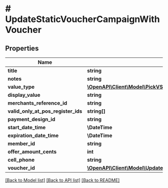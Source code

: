 # # UpdateStaticVoucherCampaignWithVoucher

## Properties

Name | Type | Description | Notes
------------ | ------------- | ------------- | -------------
**title** | **string** |  |
**notes** | **string** |  |
**value_type** | [**\OpenAPI\Client\Model\PickVSCampaignUpdateParamsExcludeKeyofVSCampaignUpdateParamsStartDateOrExpirationDateValueType**](PickVSCampaignUpdateParamsExcludeKeyofVSCampaignUpdateParamsStartDateOrExpirationDateValueType.md) |  |
**display_value** | **string** |  | [optional]
**merchants_reference_id** | **string** |  | [optional]
**valid_only_at_pos_register_ids** | **string[]** |  | [optional]
**payment_design_id** | **string** |  |
**start_date_time** | **\DateTime** |  |
**expiration_date_time** | **\DateTime** |  |
**member_id** | **string** |  | [optional]
**offer_amount_cents** | **int** |  |
**cell_phone** | **string** |  | [optional]
**voucher_id** | [**\OpenAPI\Client\Model\UpdateStaticVoucherCampaignWithVoucherVoucherID**](UpdateStaticVoucherCampaignWithVoucherVoucherID.md) |  |

[[Back to Model list]](../../README.md#models) [[Back to API list]](../../README.md#endpoints) [[Back to README]](../../README.md)
